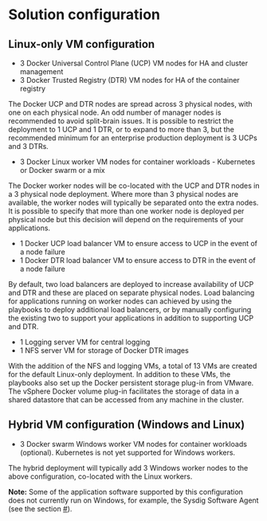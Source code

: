# Solution configuration

## Linux-only VM configuration

-   3 Docker Universal Control Plane \(UCP\) VM nodes for HA and cluster management
-   3 Docker Trusted Registry \(DTR\) VM nodes for HA of the container registry

The Docker UCP and DTR nodes are spread across 3 physical nodes, with one on each physical node. An odd number of manager nodes is recommended to avoid split-brain issues. It is possible to restrict the deployment to 1 UCP and 1 DTR, or to expand to more than 3, but the recommended minimum for an enterprise production deployment is 3 UCPs and 3 DTRs.

-   3 Docker Linux worker VM nodes for container workloads - Kubernetes or Docker swarm or a mix

The Docker worker nodes will be co-located with the UCP and DTR nodes in a 3 physical node deployment. Where more than 3 physical nodes are available, the worker nodes will typically be separated onto the extra nodes. It is possible to specify that more than one worker node is deployed per physical node but this decision will depend on the requirements of your applications.

-   1 Docker UCP load balancer VM to ensure access to UCP in the event of a node failure
-   1 Docker DTR load balancer VM to ensure access to DTR in the event of a node failure

By default, two load balancers are deployed to increase availability of UCP and DTR and these are placed on separate physical nodes. Load balancing for applications running on worker nodes can achieved by using the playbooks to deploy additional load balancers, or by manually configuring the existing two to support your applications in addition to supporting UCP and DTR.

-   1 Logging server VM for central logging
-   1 NFS server VM for storage of Docker DTR images

With the addition of the NFS and logging VMs, a total of 13 VMs are created for the default Linux-only deployment. In addition to these VMs, the playbooks also set up the Docker persistent storage plug-in from VMware. The vSphere Docker volume plug-in facilitates the storage of data in a shared datastore that can be accessed from any machine in the cluster.


## Hybrid VM configuration \(Windows and Linux\)

-   3 Docker swarm Windows worker VM nodes for container workloads \(optional\). Kubernetes is not yet supported for Windows workers.

The hybrid deployment will typically add 3 Windows worker nodes to the above configuration, co-located with the Linux workers.

**Note:** Some of the application software supported by this configuration does not currently run on Windows, for example, the Sysdig Software Agent \(see the section [\#](#)\).

